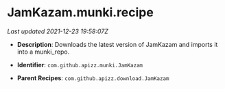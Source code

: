 # JamKazam.munki.recipe

_Last updated 2021-12-23 19:58:07Z_

- **Description**: Downloads the latest version of JamKazam and imports it into a munki_repo.

- **Identifier**: `com.github.apizz.munki.JamKazam`

- **Parent Recipes**: `com.github.apizz.download.JamKazam`